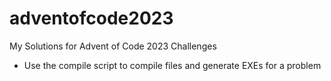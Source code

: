 # adventofcode2023
My Solutions for Advent of Code 2023 Challenges

- Use the compile script to compile files and generate EXEs for a problem